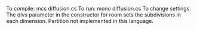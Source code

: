 To compile: mcs diffusion.cs
To run: mono diffusion.cs
To change settings:
    The divs parameter in the constructor for room sets the subdivisions in each dimension.
    Partition not implemented in this language.